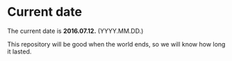 # Current date

The current date is **2016.07.12.** (YYYY.MM.DD.)

This repository will be good when the world ends, so we will know how long it lasted.